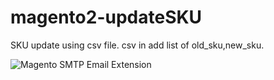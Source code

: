 # magento2-updateSKU

SKU update using csv file.
csv in add list of old_sku,new_sku.

![Magento SMTP Email Extension](https://image.ibb.co/bxsin8/screenshot_local_midwesthardware_com_2018_06_25_11_01_05.png)
